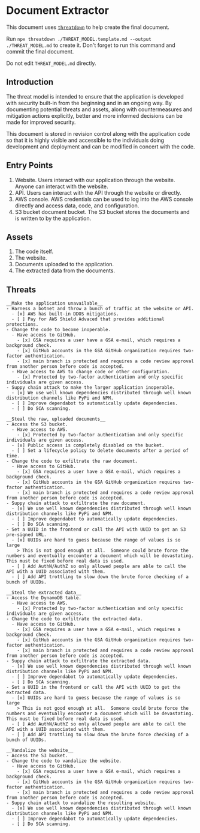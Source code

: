 # Document Extractor

This document uses [`threatdown`](https://threatdown.xyz) to help create the final document.

Run `npx threatdown ./THREAT_MODEL.template.md --output ./THREAT_MODEL.md` to create it.  Don't forget to run this
command and commit the final document.

Do not edit `THREAT_MODEL.md` directly.

## Introduction

The threat model is intended to ensure that the application is developed with security built-in from the beginning and
in an ongoing way.  By documenting potential threats and assets, along with countermeasures and mitigation actions
explicitly, better and more informed decisions can be made for improved security.

This document is stored in revision control along with the application code so that it is highly visible and accessible
to the individuals doing development and deployment and can be modified in concert with the code.

## Entry Points

1. Website.  Users interact with our application through the website.  Anyone can interact with the website.
2. API.  Users can interact with the API through the website or directly.
3. AWS console.  AWS credentials can be used to log into the AWS console directly and access data, code, and
   configuration.
4. S3 bucket document bucket.  The S3 bucket stores the documents and is written to by the application.

## Assets

1. The code itself.
2. The website.
3. Documents uploaded to the application.
4. The extracted data from the documents.

## Threats

```threatdown
__Make the application unavailable__
- Harness a botnet and throw a bunch of traffic at the website or API.
  - [x] AWS has built-in DDOS mitigations.
  - [ ] Pay for AWS Shield Advaced that provides additional protections.
- Change the code to become inoperable.
  - Have access to GitHub.
    - [x] GSA requires a user have a GSA e-mail, which requires a background check.
    - [x] GitHub accounts in the GSA GitHub organization requires two-factor authentication.
    - [x] main branch is protected and requires a code review approval from another person before code is accepted.
  - Have access to AWS to change code or other configuration.
    - [x] Protected by two-factor authentication and only specific individuals are given access.
- Suppy chain attack to make the larger application inoperable.
  - [x] We use well known dependencies distributed through well known distribution channels like PyPi and NPM.
  - [ ] Improve dependabot to automatically update dependencies.
  - [ ] Do SCA scanning.
```

```threatdown
__Steal the raw, uploaded documents__
- Access the S3 bucket.
  - Have access to AWS.
    - [x] Protected by two-factor authentication and only specific individuals are given access.
  - [x] Public access is completely disabled on the bucket.
  - [ ] Set a lifecycle policy to delete documents after a period of time.
- Change the code to exfiltrate the raw document.
  - Have access to GitHub.
    - [x] GSA requires a user have a GSA e-mail, which requires a background check.
    - [x] GitHub accounts in the GSA GitHub organization requires two-factor authentication.
    - [x] main branch is protected and requires a code review approval from another person before code is accepted.
- Suppy chain attack to exfiltrate the raw document.
  - [x] We use well known dependencies distributed through well known distribution channels like PyPi and NPM.
  - [ ] Improve dependabot to automatically update dependencies.
  - [ ] Do SCA scanning.
- Set a UUID in the frontend or call the API with UUID to get an S3 pre-signed URL.
  - [x] UUIDs are hard to guess because the range of values is so large
    > This is not good enough at all.  Someone could brute force the numbers and eventually encounter a document which will be devastating.  This must be fixed before real data is used.
  - [ ] Add AuthN/AuthZ so only allowed people are able to call the API with a UUID associated with them.
  - [ ] Add API trottling to slow down the brute force checking of a bunch of UUIDs.
```

```threatdown
__Steal the extracted data__
- Access the DynamoDB table.
  - Have access to AWS.
    - [x] Protected by two-factor authentication and only specific individuals are given access.
- Change the code to exfiltrate the extracted data.
  - Have access to GitHub.
    - [x] GSA requires a user have a GSA e-mail, which requires a background check.
    - [x] GitHub accounts in the GSA GitHub organization requires two-factor authentication.
    - [x] main branch is protected and requires a code review approval from another person before code is accepted.
- Suppy chain attack to exfiltrate the extracted data.
  - [x] We use well known dependencies distributed through well known distribution channels like PyPi and NPM.
  - [ ] Improve dependabot to automatically update dependencies.
  - [ ] Do SCA scanning.
- Set a UUID in the frontend or call the API with UUID to get the extracted data.
  - [x] UUIDs are hard to guess because the range of values is so large
    > This is not good enough at all.  Someone could brute force the numbers and eventually encounter a document which will be devastating.  This must be fixed before real data is used.
  - [ ] Add AuthN/AuthZ so only allowed people are able to call the API with a UUID associated with them.
  - [ ] Add API trottling to slow down the brute force checking of a bunch of UUIDs.
```

```threatdown
__Vandalize the website__
- Access the S3 bucket.
- Change the code to vandalize the website.
  - Have access to GitHub.
    - [x] GSA requires a user have a GSA e-mail, which requires a background check.
    - [x] GitHub accounts in the GSA GitHub organization requires two-factor authentication.
    - [x] main branch is protected and requires a code review approval from another person before code is accepted.
- Suppy chain attack to vandalize the resulting website.
  - [x] We use well known dependencies distributed through well known distribution channels like PyPi and NPM.
  - [ ] Improve dependabot to automatically update dependencies.
  - [ ] Do SCA scanning.
```
